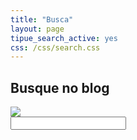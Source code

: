 ```yaml
---
title: "Busca"
layout: page
tipue_search_active: yes
css: /css/search.css
---
```

## Busque no blog

<form action="{{ page.url | relative_url }}">
  <div class="tipue_search_left"><img src="{{ "/assets/tipuesearch/search.png" | relative_url }}" class="tipue_search_icon"></div>
  <div class="tipue_search_right"><input type="text" name="q" id="tipue_search_input" pattern=".{3,}" title="At least 3 characters" required></div>
  <div style="clear: both;"></div>
</form>

<div id="tipue_search_content"></div>

<script>
$(document).ready(function() {
  $('#tipue_search_input').tipuesearch();
});
</script>
